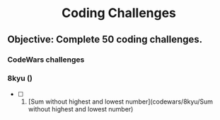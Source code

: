 <h1 align="center">Coding Challenges</h1>

## Objective: Complete 50 coding challenges.

### CodeWars challenges

### 8kyu ()

- [ ] 1. [Sum without highest and lowest number](codewars/8kyu/Sum without highest and lowest number)
